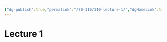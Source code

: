```yaml
---
{"dg-publish":true,"permalink":"/70-110/110-lecture-1/","dgHomeLink":true,"dgPassFrontmatter":false,"dgShowBacklinks":false,"dgShowLocalGraph":false,"dgShowInlineTitle":false}
---
```



# Lecture 1